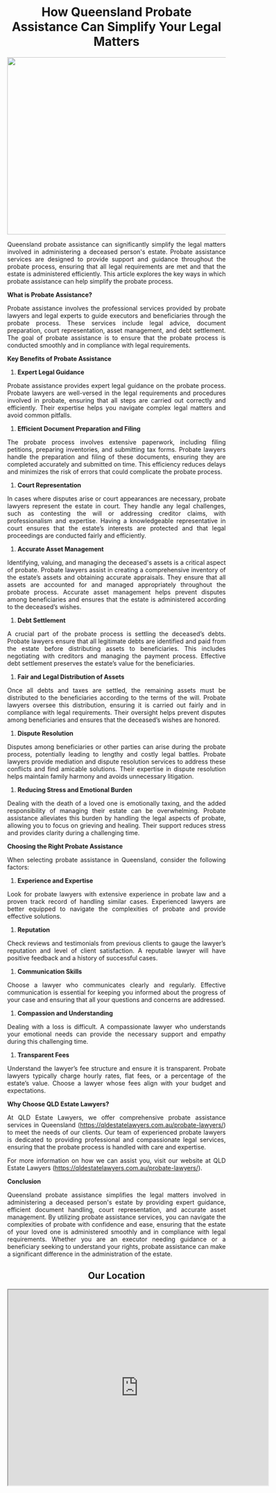 <h1 style="text-align: center;"><strong>How Queensland Probate Assistance Can Simplify Your Legal Matters</strong></h1>
<p><a href="https://qldestatelawyers.com.au/probate-lawyers/"><strong><img style="display: block; margin-left: auto; margin-right: auto;" src="https://media.istockphoto.com/id/1272631304/photo/lawyer-who-provides-legal-advice-in-the-office-businessman-and-lawyer-shaking-hands.jpg?s=612x612&amp;w=0&amp;k=20&amp;c=AJk9hKTxtTTdCF9K8drPMqRmcXcb3kQKll1KpGv-0cc=" alt="" width="612" height="408" /></strong></a></p>
<p style="text-align: justify;">Queensland probate assistance can significantly simplify the legal matters involved in administering a deceased person's estate. Probate assistance services are designed to provide support and guidance throughout the probate process, ensuring that all legal requirements are met and that the estate is administered efficiently. This article explores the key ways in which probate assistance can help simplify the probate process.</p>
<p style="text-align: justify;"><strong>What is Probate Assistance?</strong></p>
<p style="text-align: justify;">Probate assistance involves the professional services provided by probate lawyers and legal experts to guide executors and beneficiaries through the probate process. These services include legal advice, document preparation, court representation, asset management, and debt settlement. The goal of probate assistance is to ensure that the probate process is conducted smoothly and in compliance with legal requirements.</p>
<p style="text-align: justify;"><strong>Key Benefits of Probate Assistance</strong></p>
<ol style="text-align: justify;">
<li><strong>Expert Legal Guidance</strong></li>
</ol>
<p style="text-align: justify;">Probate assistance provides expert legal guidance on the probate process. Probate lawyers are well-versed in the legal requirements and procedures involved in probate, ensuring that all steps are carried out correctly and efficiently. Their expertise helps you navigate complex legal matters and avoid common pitfalls.</p>
<ol style="text-align: justify;">
<li><strong>Efficient Document Preparation and Filing</strong></li>
</ol>
<p style="text-align: justify;">The probate process involves extensive paperwork, including filing petitions, preparing inventories, and submitting tax forms. Probate lawyers handle the preparation and filing of these documents, ensuring they are completed accurately and submitted on time. This efficiency reduces delays and minimizes the risk of errors that could complicate the probate process.</p>
<ol style="text-align: justify;">
<li><strong>Court Representation</strong></li>
</ol>
<p style="text-align: justify;">In cases where disputes arise or court appearances are necessary, probate lawyers represent the estate in court. They handle any legal challenges, such as contesting the will or addressing creditor claims, with professionalism and expertise. Having a knowledgeable representative in court ensures that the estate&rsquo;s interests are protected and that legal proceedings are conducted fairly and efficiently.</p>
<ol style="text-align: justify;">
<li><strong>Accurate Asset Management</strong></li>
</ol>
<p style="text-align: justify;">Identifying, valuing, and managing the deceased's assets is a critical aspect of probate. Probate lawyers assist in creating a comprehensive inventory of the estate&rsquo;s assets and obtaining accurate appraisals. They ensure that all assets are accounted for and managed appropriately throughout the probate process. Accurate asset management helps prevent disputes among beneficiaries and ensures that the estate is administered according to the deceased&rsquo;s wishes.</p>
<ol style="text-align: justify;">
<li><strong>Debt Settlement</strong></li>
</ol>
<p style="text-align: justify;">A crucial part of the probate process is settling the deceased&rsquo;s debts. Probate lawyers ensure that all legitimate debts are identified and paid from the estate before distributing assets to beneficiaries. This includes negotiating with creditors and managing the payment process. Effective debt settlement preserves the estate&rsquo;s value for the beneficiaries.</p>
<ol style="text-align: justify;">
<li><strong>Fair and Legal Distribution of Assets</strong></li>
</ol>
<p style="text-align: justify;">Once all debts and taxes are settled, the remaining assets must be distributed to the beneficiaries according to the terms of the will. Probate lawyers oversee this distribution, ensuring it is carried out fairly and in compliance with legal requirements. Their oversight helps prevent disputes among beneficiaries and ensures that the deceased&rsquo;s wishes are honored.</p>
<ol style="text-align: justify;">
<li><strong>Dispute Resolution</strong></li>
</ol>
<p style="text-align: justify;">Disputes among beneficiaries or other parties can arise during the probate process, potentially leading to lengthy and costly legal battles. Probate lawyers provide mediation and dispute resolution services to address these conflicts and find amicable solutions. Their expertise in dispute resolution helps maintain family harmony and avoids unnecessary litigation.</p>
<ol style="text-align: justify;">
<li><strong>Reducing Stress and Emotional Burden</strong></li>
</ol>
<p style="text-align: justify;">Dealing with the death of a loved one is emotionally taxing, and the added responsibility of managing their estate can be overwhelming. Probate assistance alleviates this burden by handling the legal aspects of probate, allowing you to focus on grieving and healing. Their support reduces stress and provides clarity during a challenging time.</p>
<p style="text-align: justify;"><strong>Choosing the Right Probate Assistance</strong></p>
<p style="text-align: justify;">When selecting probate assistance in Queensland, consider the following factors:</p>
<ol style="text-align: justify;">
<li><strong>Experience and Expertise</strong></li>
</ol>
<p style="text-align: justify;">Look for probate lawyers with extensive experience in probate law and a proven track record of handling similar cases. Experienced lawyers are better equipped to navigate the complexities of probate and provide effective solutions.</p>
<ol style="text-align: justify;">
<li><strong>Reputation</strong></li>
</ol>
<p style="text-align: justify;">Check reviews and testimonials from previous clients to gauge the lawyer&rsquo;s reputation and level of client satisfaction. A reputable lawyer will have positive feedback and a history of successful cases.</p>
<ol style="text-align: justify;">
<li><strong>Communication Skills</strong></li>
</ol>
<p style="text-align: justify;">Choose a lawyer who communicates clearly and regularly. Effective communication is essential for keeping you informed about the progress of your case and ensuring that all your questions and concerns are addressed.</p>
<ol style="text-align: justify;">
<li><strong>Compassion and Understanding</strong></li>
</ol>
<p style="text-align: justify;">Dealing with a loss is difficult. A compassionate lawyer who understands your emotional needs can provide the necessary support and empathy during this challenging time.</p>
<ol style="text-align: justify;">
<li><strong>Transparent Fees</strong></li>
</ol>
<p style="text-align: justify;">Understand the lawyer&rsquo;s fee structure and ensure it is transparent. Probate lawyers typically charge hourly rates, flat fees, or a percentage of the estate&rsquo;s value. Choose a lawyer whose fees align with your budget and expectations.</p>
<p style="text-align: justify;"><strong>Why Choose QLD Estate Lawyers?</strong></p>
<p style="text-align: justify;">At QLD Estate Lawyers, we offer comprehensive probate assistance services in Queensland (<a href="https://qldestatelawyers.com.au/probate-lawyers/">https://qldestatelawyers.com.au/probate-lawyers/</a>) to meet the needs of our clients. Our team of experienced probate lawyers is dedicated to providing professional and compassionate legal services, ensuring that the probate process is handled with care and expertise.</p>
<p style="text-align: justify;">For more information on how we can assist you, visit our website at QLD Estate Lawyers (<a href="https://qldestatelawyers.com.au/probate-lawyers/">https://qldestatelawyers.com.au/probate-lawyers/</a>).</p>
<p style="text-align: justify;"><strong>Conclusion</strong></p>
<p style="text-align: justify;">Queensland probate assistance simplifies the legal matters involved in administering a deceased person's estate by providing expert guidance, efficient document handling, court representation, and accurate asset management. By utilizing probate assistance services, you can navigate the complexities of probate with confidence and ease, ensuring that the estate of your loved one is administered smoothly and in compliance with legal requirements. Whether you are an executor needing guidance or a beneficiary seeking to understand your rights, probate assistance can make a significant difference in the administration of the estate.</p>








<h2 style="text-align: center;">Our Location</h2>
<p><iframe style="display: block; margin-left: auto; margin-right: auto;" src="https://www.google.com/maps/embed?pb=!1m18!1m12!1m3!1d3539.975507750929!2d153.02271847975015!3d-27.470021855640294!2m3!1f0!2f0!3f0!3m2!1i1024!2i768!4f13.1!3m3!1m2!1s0x6b915a1b4731d093%3A0x6d3ffe8597e735c5!2sQLD%20Estate%20Lawyers!5e0!3m2!1sen!2sau!4v1717319752342!5m2!1sen!2sau" width="600" height="450"></iframe></p>

